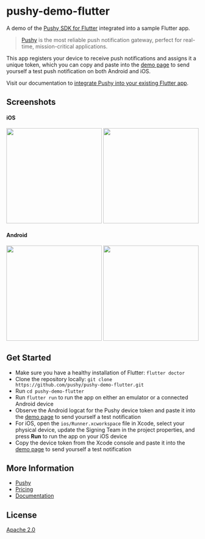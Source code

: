 # pushy-demo-flutter

A demo of the [Pushy SDK for Flutter](https://github.com/pushy/pushy-flutter) integrated into a sample Flutter app.

> [Pushy](https://pushy.me/) is the most reliable push notification gateway, perfect for real-time, mission-critical applications.

This app registers your device to receive push notifications and assigns it a unique token, which you can copy and paste into the [demo page](https://pushy.me/docs/resources/demo) to send yourself a test push notification on both Android and iOS.

Visit our documentation to [integrate Pushy into your existing Flutter app](https://pushy.me/docs/additional-platforms/flutter).

## Screenshots

#### iOS

<img src="assets/screenshots/1.png" width="250"> <img src="assets/screenshots/2.png" width="250"> 

#### Android

<img src="assets/screenshots/3.png" width="250"> <img src="assets/screenshots/4.png" width="250">

## Get Started

* Make sure you have a healthy installation of Flutter: `flutter doctor`
* Clone the repository locally: `git clone https://github.com/pushy/pushy-demo-flutter.git`
* Run `cd pushy-demo-flutter`
* Run `flutter run` to run the app on either an emulator or a connected Android device
* Observe the Android logcat for the Pushy device token and paste it into the [demo page](https://pushy.me/docs/resources/demo) to send yourself a test notification
* For iOS, open the `ios/Runner.xcworkspace` file in Xcode, select your physical device, update the Signing Team in the project properties, and press **Run** to run the app on your iOS device
* Copy the device token from the Xcode console and paste it into the [demo page](https://pushy.me/docs/resources/demo) to send yourself a test notification

## More Information

* [Pushy](https://pushy.me/)
* [Pricing](https://pushy.me/pricing)
* [Documentation](https://pushy.me/docs)

## License

[Apache 2.0](LICENSE)

